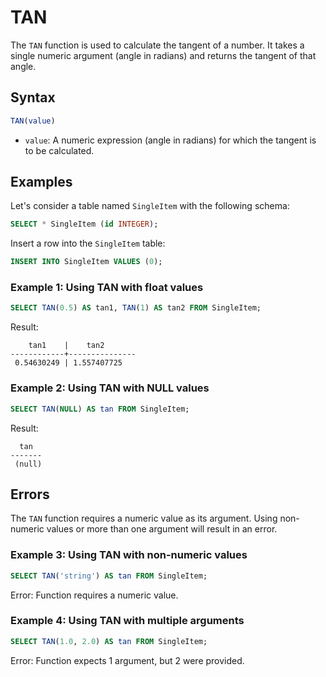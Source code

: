 # TAN

The `TAN` function is used to calculate the tangent of a number. It takes a single numeric argument (angle in radians) and returns the tangent of that angle.

## Syntax

```sql
TAN(value)
```

- `value`: A numeric expression (angle in radians) for which the tangent is to be calculated.

## Examples

Let's consider a table named `SingleItem` with the following schema:

```sql
SELECT * SingleItem (id INTEGER);
```

Insert a row into the `SingleItem` table:

```sql
INSERT INTO SingleItem VALUES (0);
```

### Example 1: Using TAN with float values

```sql
SELECT TAN(0.5) AS tan1, TAN(1) AS tan2 FROM SingleItem;
```

Result:

```
    tan1    |    tan2
------------+---------------
 0.54630249 | 1.557407725
```

### Example 2: Using TAN with NULL values

```sql
SELECT TAN(NULL) AS tan FROM SingleItem;
```

Result:

```
  tan
-------
 (null)
```

## Errors

The `TAN` function requires a numeric value as its argument. Using non-numeric values or more than one argument will result in an error.

### Example 3: Using TAN with non-numeric values

```sql
SELECT TAN('string') AS tan FROM SingleItem;
```

Error: Function requires a numeric value.

### Example 4: Using TAN with multiple arguments

```sql
SELECT TAN(1.0, 2.0) AS tan FROM SingleItem;
```

Error: Function expects 1 argument, but 2 were provided.